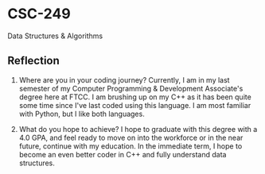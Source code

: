 # CSC-249
 Data Structures & Algorithms

## Reflection
1. Where are you in your coding journey? 
Currently, I am in my last semester of my Computer Programming & Development Associate's degree here at FTCC. I am brushing up on my C++ as it has been quite some time since I've last coded using this language. I am most familiar with Python, but I like both languages.

2. What do you hope to achieve?
I hope to graduate with this degree with a 4.0 GPA, and feel ready to move on into the workforce or in the near future, continue with my education. In the immediate term, I hope to become an even better coder in C++ and fully understand data structures.